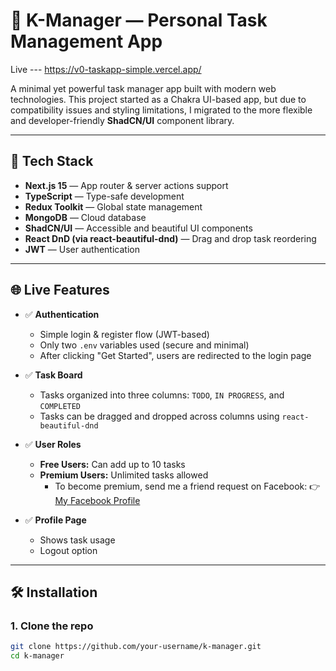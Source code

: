 # 🧠 K-Manager — Personal Task Management App
Live --- https://v0-taskapp-simple.vercel.app/

A minimal yet powerful task manager app built with modern web technologies. This project started as a Chakra UI-based app, but due to compatibility issues and styling limitations, I migrated to the more flexible and developer-friendly **ShadCN/UI** component library.

---

## 🚀 Tech Stack

- **Next.js 15** — App router & server actions support
- **TypeScript** — Type-safe development
- **Redux Toolkit** — Global state management
- **MongoDB** — Cloud database
- **ShadCN/UI** — Accessible and beautiful UI components
- **React DnD (via react-beautiful-dnd)** — Drag and drop task reordering
- **JWT** — User authentication

---

## 🌐 Live Features

- ✅ **Authentication**
  - Simple login & register flow (JWT-based)
  - Only two `.env` variables used (secure and minimal)
  - After clicking "Get Started", users are redirected to the login page

- ✅ **Task Board**
  - Tasks organized into three columns: `TODO`, `IN PROGRESS`, and `COMPLETED`
  - Tasks can be dragged and dropped across columns using `react-beautiful-dnd`

- ✅ **User Roles**
  - **Free Users:** Can add up to 10 tasks
  - **Premium Users:** Unlimited tasks allowed
    - To become premium, send me a friend request on Facebook:
      👉 [My Facebook Profile](https://www.facebook.com/profile.php?id=100055235052516)

- ✅ **Profile Page**
  - Shows task usage
  - Logout option

---

## 🛠️ Installation

### 1. Clone the repo

```bash
git clone https://github.com/your-username/k-manager.git
cd k-manager
